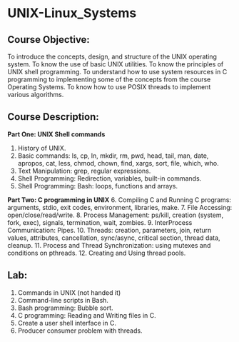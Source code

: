 # UNIX-Linux_Systems

## Course Objective: 
To introduce the concepts, design, and structure of the UNIX operating system. To know the use of basic UNIX utilities. To know the principles of UNIX shell programming. To understand how to use system resources in C programming to implementing some of the concepts from the course Operating Systems. To know how to use POSIX threads to implement various algorithms. 

## Course Description:
**Part One: UNIX Shell commands**
1. History of UNIX.
2. Basic commands: ls, cp, ln, mkdir, rm, pwd, head, tail, man, date, apropos, cat, less, chmod, chown, find, xargs, sort, file, which, who.
3. Text Manipulation: grep, regular expressions.
4. Shell Programming: Redirection, variables, built-in commands.
5. Shell Programming:  Bash: loops, functions and arrays.

**Part Two: C programming in UNIX**
6. Compiling C and Running C programs: arguments, stdio, exit codes, environment, libraries, make.
7. File Accessing: open/close/read/write.
8. Process Management: ps/kill, creation (system, fork, exec), signals, termination, wait, zombies.
9. InterProcess Communication: Pipes.
10. Threads: creation, parameters, join, return values, attributes, cancellation, sync/async, critical section, thread data, cleanup.
11. Process and Thread Synchronization: using mutexes and conditions on pthreads.
12. Creating and Using thread pools.

## Lab:
1. 	Commands in UNIX (not handed it)
2.  Command-line scripts in Bash.
3. 	Bash programming: Bubble sort.
4.  C programming: Reading and Writing files in C.
5. 	Create a user shell interface in C.
6.   Producer consumer problem with threads.
